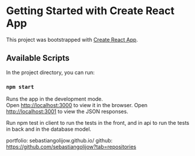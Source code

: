 # Getting Started with Create React App

This project was bootstrapped with [Create React App](https://github.com/facebook/create-react-app).

## Available Scripts

In the project directory, you can run:

### `npm start`

Runs the app in the development mode.\
Open [http://localhost:3000](http://localhost:3000) to view it in the browser. 
Open [http://localhost:3001](http://localhost:3001) to view the JSON responses. 

Run npm test in client to run the tests in the front, and in api to run the tests in back and in the database model.



portfolio: sebastiangolijow.github.io/
github: https://github.com/sebastiangolijow?tab=repositories

